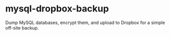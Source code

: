 # mysql-dropbox-backup
Dump MySQL databases, encrypt them, and upload to Dropbox for a simple off-site backup.
